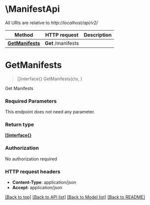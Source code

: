 # \ManifestApi

All URIs are relative to *http://localhost/api/v2/*

Method | HTTP request | Description
------------- | ------------- | -------------
[**GetManifests**](ManifestApi.md#GetManifests) | **Get** /manifests | 


# **GetManifests**
> []interface{} GetManifests(ctx, )


Get Manifests

### Required Parameters
This endpoint does not need any parameter.

### Return type

[**[]interface{}**](interface{}.md)

### Authorization

No authorization required

### HTTP request headers

 - **Content-Type**: application/json
 - **Accept**: application/json

[[Back to top]](#) [[Back to API list]](../README.md#documentation-for-api-endpoints) [[Back to Model list]](../README.md#documentation-for-models) [[Back to README]](../README.md)

